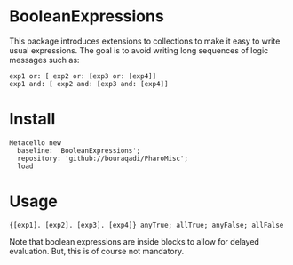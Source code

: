 # BooleanExpressions
This package introduces extensions to collections to make it easy to write usual expressions.
The goal is to avoid writing long sequences of logic messages such as:
```Smalltalk
exp1 or: [ exp2 or: [exp3 or: [exp4]]
exp1 and: [ exp2 and: [exp3 and: [exp4]]
```

# Install
```Smalltalk
Metacello new
  baseline: 'BooleanExpressions';
  repository: 'github://bouraqadi/PharoMisc';
  load
```

# Usage
`{[exp1]. [exp2]. [exp3]. [exp4]} anyTrue; allTrue; anyFalse; allFalse`

Note that boolean expressions are inside blocks to allow for delayed evaluation.
But, this is of course not mandatory.
